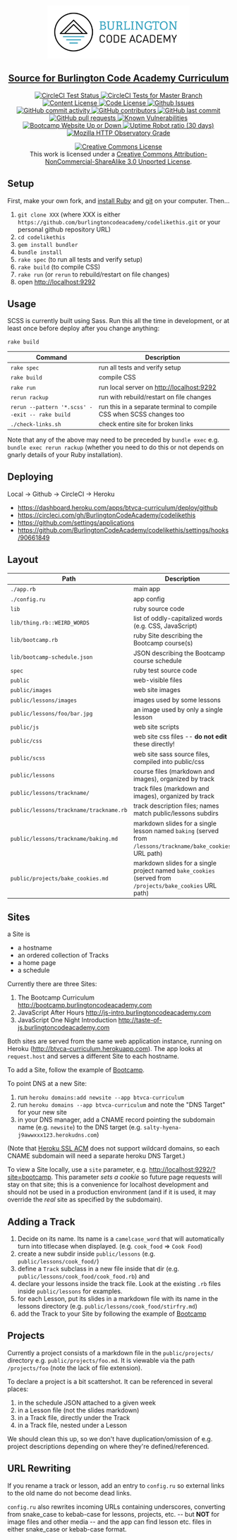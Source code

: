 <p align="center"><img src="./public/images/burlingtoncodeacademy-logo.png" height="120"></p>

<h2 align="center"><a href="http://bootcamp.burlingtoncodeacademy.com">Source for Burlington Code Academy Curriculum</a></h2>

<p align="center">
  <a href="https://circleci.com/gh/BurlingtonCodeAcademy/codelikethis">
    <img src="https://circleci.com/gh/BurlingtonCodeAcademy/codelikethis.svg?style=svg" alt="CircleCI Test Status" />
  </a>
  <a href="https://circleci.com/gh/BurlingtonCodeAcademy/codelikethis">
    <img src="https://img.shields.io/circleci/project/github/BurlingtonCodeAcademy/codelikethis/master.svg" alt="CircleCI Tests for Master Branch" />
  </a>
  <a href="https://github.com/BurlingtonCodeAcademy/codelikethis/blob/master/LICENSE.md">
    <img src="https://img.shields.io/badge/Content%20License-CC--BY--NC--3.0-green.svg" alt="Content License" />
  </a>
  <a href="https://github.com/BurlingtonCodeAcademy/codelikethis/blob/master/LICENSE.md">
    <img src="https://img.shields.io/badge/Code%20License-MIT-green.svg" alt="Code License" />
  </a>
  <a href="https://github.com/BurlingtonCodeAcademy/codelikethis/issues">
    <img src="https://img.shields.io/github/issues-raw/burlingtoncodeacademy/codelikethis.svg" alt="Github Issues" />
  </a>
  <a href="https://github.com/BurlingtonCodeAcademy/codelikethis/graphs/commit-activity">
    <img src="https://img.shields.io/github/commit-activity/w/BurlingtonCodeAcademy/codelikethis.svg" alt="GitHub commit activity" />
  </a>
  <a href="https://github.com/BurlingtonCodeAcademy/codelikethis/graphs/contributors">
    <img src="https://img.shields.io/github/contributors/BurlingtonCodeAcademy/codelikethis.svg" alt="GitHub contributors" />
  </a>
  <a href="https://github.com/BurlingtonCodeAcademy/codelikethis/commits/master">
    <img src="https://img.shields.io/github/contributors/BurlingtonCodeAcademy/codelikethis.svg" alt="GitHub last commit" />
  </a>
  <a href="https://github.com/BurlingtonCodeAcademy/codelikethis/pulls">
    <img src="https://img.shields.io/github/issues-pr/BurlingtonCodeAcademy/codelikethis.svg" alt="GitHub pull requests" />
  </a>
  <a href="https://snyk.io/test/github/BurlingtonCodeAcademy/codelikethis">
    <img src="https://snyk.io/test/github/BurlingtonCodeAcademy/codelikethis/badge.svg" alt="Known Vulnerabilities" />
  </a>
  <a href="https://bootcamp.burlingtoncodeacademy.com">
    <img src="https://img.shields.io/website/https/bootcamp.burlingtoncodeacademy.com.svg" alt="Bootcamp Website Up or Down" />
  </a>
  <a href="#">
    <img src="https://img.shields.io/uptimerobot/ratio/m782680534-6d51f70c7e70dc5d1bdeeedf.svg" alt="Uptime Robot ratio (30 days)"/>
  </a>
  <a href="https://observatory.mozilla.org/analyze/bootcamp.burlingtoncodeacademy.com">
    <img src="https://img.shields.io/mozilla-observatory/grade/bootcamp.burlingtoncodeacademy.com.svg?publish" alt="Mozilla HTTP Observatory Grade"/>
  </a>
</p>

<p align="center">
  <a rel="license" href="http://creativecommons.org/licenses/by-nc-sa/3.0/"><img alt="Creative Commons License" style="border-width:0" src="https://i.creativecommons.org/l/by-nc-sa/3.0/88x31.png" /></a><br />This work is licensed under a <a rel="license" href="http://creativecommons.org/licenses/by-nc-sa/3.0/">Creative Commons Attribution-NonCommercial-ShareAlike 3.0 Unported License</a>.
</p>

## Setup

First, make your own fork, and [install Ruby](http://installfest.railsbridge.org/installfest/) and [git](https://git-scm.com/) on your computer. Then...

1. `git clone XXX` (where XXX is either `https://github.com/burlingtoncodeacademy/codelikethis.git` or your personal github repository URL)
2. `cd codelikethis`
3. `gem install bundler`
4. `bundle install`
5. `rake spec` (to run all tests and verify setup)
6. `rake build` (to compile CSS)
7. `rake run` (or `rerun` to rebuild/restart on file changes)
8. open <http://localhost:9292>

## Usage

SCSS is currently built using Sass. Run this all the time in development, or at least once before deploy after you change anything:

    rake build

| Command                                         | Description                                                          |
|-------------------------------------------------|----------------------------------------------------------------------|
| `rake spec`                                     | run all tests and verify setup                                       |
| `rake build`                                    | compile CSS                                                          |
| `rake run`                                      | run local server on <http://localhost:9292>                          |
| `rerun rackup`                                  | run with rebuild/restart on file changes                             |
| `rerun --pattern '*.scss' --exit -- rake build` | run this in a separate terminal to compile CSS when SCSS changes too |
| `./check-links.sh`                              | check entire site for broken links                                   |

Note that any of the above may need to be preceded by `bundle exec` e.g. `bundle exec rerun rackup` (whether you need to do this or not depends on gnarly details of your Ruby installation).

## Deploying

Local -> Github -> CircleCI -> Heroku

 * https://dashboard.heroku.com/apps/btvca-curriculum/deploy/github
 * https://circleci.com/gh/BurlingtonCodeAcademy/codelikethis
 * https://github.com/settings/applications
 * https://github.com/BurlingtonCodeAcademy/codelikethis/settings/hooks/90661849

## Layout

| Path                                    | Description                                                                                                 |
|-----------------------------------------|-------------------------------------------------------------------------------------------------------------|
| `./app.rb`                              | main app                                                                                                    |
| `./config.ru`                           | app config                                                                                                  |
| `lib`                                   | ruby source code                                                                                            |
| `lib/thing.rb::WEIRD_WORDS`             | list of oddly-capitalized words (e.g. CSS, JavaScript)                                                      |
| `lib/bootcamp.rb`                       | ruby Site describing the Bootcamp course(s)                                                                 |
| `lib/bootcamp-schedule.json`            | JSON describing the Bootcamp course schedule                                                                |
| `spec`                                  | ruby test source code                                                                                       |
| `public`                                | web-visible files                                                                                           |
| `public/images`                         | web site images                                                                                             |
| `public/lessons/images`                 | images used by some lessons                                                                                 |
| `public/lessons/foo/bar.jpg`            | an image used by only a single lesson                                                                       |
| `public/js`                             | web site scripts                                                                                            |
| `public/css`                            | web site css files -- **do not edit** these directly!                                                       |
| `public/scss`                           | web site sass source files, compiled into public/css                                                        |
| `public/lessons`                        | course files (markdown and images), organized by track                                                      |
| `public/lessons/trackname/`             | track files (markdown and images), organized by track                                                       |
| `public/lessons/trackname/trackname.rb` | track description files; names match public/lessons subdirs                                                 |
| `public/lessons/trackname/baking.md`    | markdown slides for a single lesson named `baking` (served from `/lessons/trackname/bake_cookies` URL path) |
| `public/projects/bake_cookies.md`       | markdown slides for a single project named `bake_cookies` (served from `/projects/bake_cookies` URL path)   |

## Sites

a Site is

  * a hostname
  * an ordered collection of Tracks
  * a home page
  * a schedule

Currently there are three Sites:

1. The Bootcamp Curriculum <http://bootcamp.burlingtoncodeacademy.com>
1. JavaScript After Hours <http://js-intro.burlingtoncodeacademy.com>
1. JavaScript One Night Introduction <http://taste-of-js.burlingtoncodeacademy.com>

Both sites are served from the same web application instance, running on Heroku (<http://btvca-curriculum.herokuapp.com>). The app looks at `request.host` and serves a different Site to each hostname.

To add a Site, follow the example of [Bootcamp](lib/bootcamp.rb).

To point DNS at a new Site:
1. run `heroku domains:add newsite --app btvca-curriculum`
2. run `heroku domains --app btvca-curriculum` and note the "DNS Target" for your new site
3. in your DNS manager, add a CNAME record pointing the subdomain name (e.g. `newsite`) to the DNS target (e.g. `salty-hyena-j9awwxxx123.herokudns.com`)

(Note that [Heroku SSL ACM](https://devcenter.heroku.com/articles/automated-certificate-management) does not support wildcard domains, so each CNAME
subdomain will need a separate heroku DNS Target.)

To view a Site locally, use a `site` parameter, e.g. <http://localhost:9292/?site=bootcamp>. This parameter *sets a cookie* so future page requests will stay on that site; this is a convenience for localhost development and should not be used in a production environment (and if it is used, it may override the *real* site as specified by the subdomain).

## Adding a Track

1. Decide on its name. Its name is a `camelcase_word` that will automatically turn into titlecase when displayed. (e.g.  `cook_food` => `Cook Food`)
2. create a new subdir inside `public/lessons` (e.g. `public/lessons/cook_food/`)
3. define a `Track` subclass in a new file inside that dir (e.g. `public/lessons/cook_food/cook_food.rb`) and 
4. declare your lessons inside the track file. Look at the existing `.rb` files inside `public/lessons` for examples.
5. for each Lesson, put its slides in a markdown file with its name in the lessons directory (e.g. `public/lessons/cook_food/stirfry.md`)
6. add the Track to your Site by following the example of [Bootcamp](lib/bootcamp.rb)

## Projects

Currently a project consists of a markdown file in the `public/projects/` directory e.g. `public/projects/foo.md`. It is viewable via the path `/projects/foo` (note the lack of file extension).

To declare a project is a bit scattershot. It can be referenced in several places:

1. in the schedule JSON attached to a given week
2. in a Lesson file (not the slides markdown)
3. in a Track file, directly under the Track
4. in a Track file, nested under a Lesson

We should clean this up, so we don't have duplication/omission of e.g. project descriptions depending on where they're defined/referenced.

## URL Rewriting

If you rename a track or lesson, add an entry to `config.ru` so external links to the old name do not become dead links.

`config.ru` also rewrites incoming URLs containing underscores, converting from snake_case to kebab-case for lessons, projects, etc. -- but **NOT** for image files and other media -- and the app can find lesson etc. files in either snake_case or kebab-case format. 

